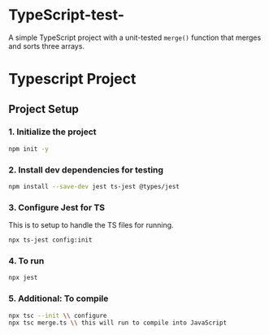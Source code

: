 # TypeScript-test-

A simple TypeScript project with a unit-tested `merge()` function that merges and sorts three arrays.

# Typescript Project
## Project Setup

### 1. Initialize the project 
```bash
npm init -y
```
### 2. Install dev dependencies for testing
```bash
npm install --save-dev jest ts-jest @types/jest
```

### 3. Configure Jest for TS
This is to setup to handle the TS files for running.
```bash
npx ts-jest config:init
```
### 4. To run 
```bash
npx jest
```
### 5. Additional: To compile
```bash
npx tsc --init \\ configure
npx tsc merge.ts \\ this will run to compile into JavaScript
```